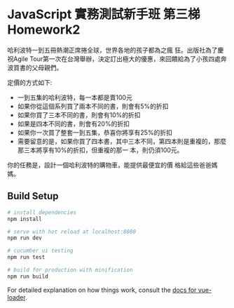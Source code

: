 # JavaScript 實務測試新手班 第三梯 Homework2

哈利波特一到五冊熱潮正席捲全球，世界各地的孩子都為之瘋 狂。出版社為了慶祝Agile Tour第一次在台灣舉辦，決定訂出極大的優惠，來回饋給為了小孩四處奔波買書的父母親們。

定價的方式如下:
    
* 一到五集的哈利波特，每一本都是賣100元
* 如果你從這個系列買了兩本不同的書，則會有5%的折扣
* 如果你買了三本不同的書，則會有10%的折扣
* 如果是四本不同的書，則會有20%的折扣
* 如果你一次買了整套一到五集，恭喜你將享有25%的折扣
* 需要留意的是，如果你買了四本書，其中三本不同，第四本則是重複的，那麼那三本將享有10%的折扣，但重複的那一 本，則仍須100元。

你的任務是，設計一個哈利波特的購物車，能提供最便宜的價 格給這些爸爸媽媽。

## Build Setup

``` bash
# install dependencies
npm install

# serve with hot reload at localhost:8080
npm run dev

# cucumber ui testing
npm run test

# build for production with minification
npm run build
```

For detailed explanation on how things work, consult the [docs for vue-loader](http://vuejs.github.io/vue-loader).

